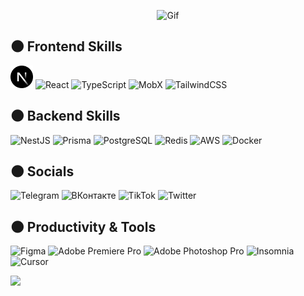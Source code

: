 <p align="center">
  <img src="https://i.pinimg.com/originals/18/80/dd/1880dd84a6378ac2a249ddb4ea88663b.gif" alt="Gif">
</p>

## 🌑 Frontend Skills

<p align="left">
  <img src="https://raw.githubusercontent.com/devicons/devicon/master/icons/nextjs/nextjs-original.svg" width="36" height="36" alt="NextJs" />
  <img src="https://cdn.jsdelivr.net/gh/devicons/devicon/icons/react/react-original.svg" width="36" height="36" alt="React" />
  <img src="https://cdn.jsdelivr.net/gh/devicons/devicon/icons/typescript/typescript-original.svg" width="36" height="36" alt="TypeScript" />
  <img src="https://mobx.js.org/assets/mobx.png" width="36" height="36" alt="MobX" />
  <img src="https://tailwindcss.com/_next/static/media/tailwindcss-mark.d52e9897.svg" width="36" height="36" alt="TailwindCSS" />
</p>

## 🌑 Backend Skills

<p align="left">
  <img src="https://upload.wikimedia.org/wikipedia/commons/thumb/a/a8/NestJS.svg/1242px-NestJS.svg.png?20221211225055" width="36" height="36" alt="NestJS" />
  <img src="https://cdn.jsdelivr.net/gh/devicons/devicon/icons/prisma/prisma-original.svg" width="36" height="36" alt="Prisma" />
  <img src="https://cdn.jsdelivr.net/gh/devicons/devicon/icons/postgresql/postgresql-original.svg" width="36" height="36" alt="PostgreSQL" />
  <img src="https://cdn.jsdelivr.net/gh/devicons/devicon/icons/redis/redis-original.svg" width="36" height="36" alt="Redis" />
  <img src="https://www.logo.wine/a/logo/Amazon_Web_Services/Amazon_Web_Services-Logo.wine.svg" width="36" height="36" alt="AWS" />
  <img src="https://cdn.worldvectorlogo.com/logos/docker-4.svg" width="36" height="36" alt="Docker" />
</p>

## 🌑 Socials

<p align="left">
  <a href="https://t.me/+WZPy3Gq-02dhNGVi" target="_blank" rel="noopener noreferrer" style="text-decoration: none;">
    <img src="https://upload.wikimedia.org/wikipedia/commons/thumb/8/83/Telegram_2019_Logo.svg/768px-Telegram_2019_Logo.svg.png" width="36" height="36" alt="Telegram" />
  </a>
  <a href="https://vk.com/m.menshikovv" target="_blank" rel="noopener noreferrer" style="text-decoration: none;">
    <img src="https://upload.wikimedia.org/wikipedia/commons/thumb/f/f3/VK_Compact_Logo_%282021-present%29.svg/72px-VK_Compact_Logo_%282021-present%29.svg.png" width="36" height="36" alt="ВКонтакте" />
  </a>
  <a href="https://www.tiktok.com/@menshikovv11?_t=ZS-8txxJS37aNj&_r=1" target="_blank" rel="noopener noreferrer" style="text-decoration: none;">
    <img src="https://www.svgrepo.com/show/452114/tiktok.svg" width="36" height="36" alt="TikTok" />
  </a>
  <a href="https://x.com/menshikovv11" target="_blank" rel="noopener noreferrer" style="text-decoration: none;">
    <img src="https://upload.wikimedia.org/wikipedia/commons/thumb/5/53/X_logo_2023_original.svg/450px-X_logo_2023_original.svg.png?20230728155658" width="36" height="36" alt="Twitter" />
  </a>
</p>

## 🌑 Productivity & Tools

<p align="left">
  <img src="https://uxwing.com/wp-content/themes/uxwing/download/brands-and-social-media/figma-icon.png" width="36" height="36" alt="Figma" />
  <img src="https://upload.wikimedia.org/wikipedia/commons/thumb/4/40/Adobe_Premiere_Pro_CC_icon.svg/768px-Adobe_Premiere_Pro_CC_icon.svg.png?20210729021549" width="36" height="36" alt="Adobe Premiere Pro" />
  <img src="https://upload.wikimedia.org/wikipedia/commons/thumb/a/af/Adobe_Photoshop_CC_icon.svg/768px-Adobe_Photoshop_CC_icon.svg.png" width="36" height="36" alt="Adobe Photoshop Pro" />
  <img src="https://icon.icepanel.io/Technology/svg/Insomnia.svg" width="36" height="36" alt="Insomnia" />
  <img src="https://registry.npmmirror.com/@lobehub/icons-static-png/latest/files/dark/cursor.png" width="36" height="36" alt="Cursor" />
</p>

![](http://github-profile-summary-cards.vercel.app/api/cards/profile-details?username=menshikovv&theme=tokyonight	)
